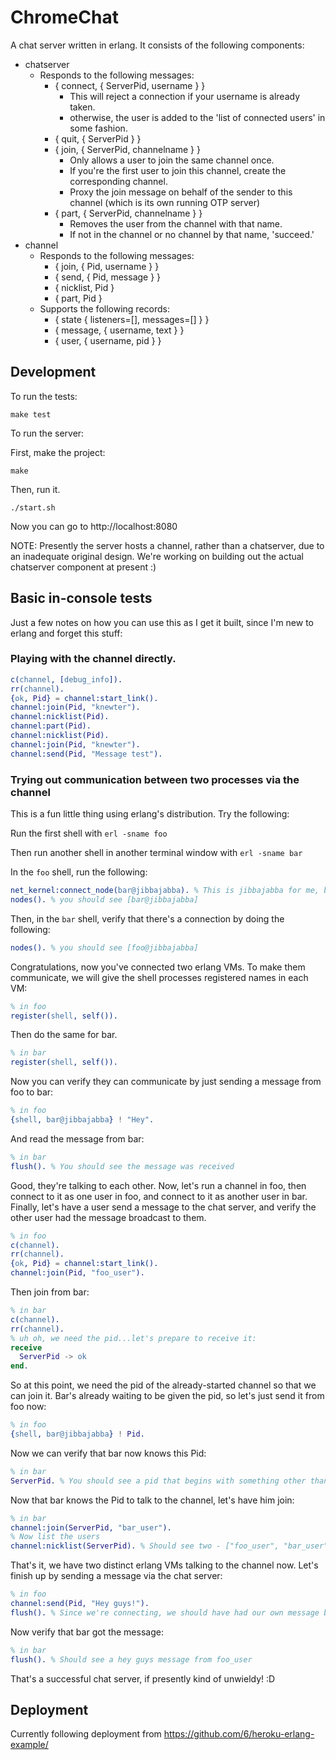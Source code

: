 # ChromeChat

A chat server written in erlang.  It consists of the following components:

- chatserver
    - Responds to the following messages:
        - { connect, { ServerPid, username } }
            - This will reject a connection if your username is already taken.
            - otherwise, the user is added to the 'list of connected users' in some fashion.
        - { quit, { ServerPid } }
        - { join, { ServerPid, channelname } }
            - Only allows a user to join the same channel once.
            - If you're the first user to join this channel, create the corresponding channel.
            - Proxy the join message on behalf of the sender to this channel (which is its own running OTP server)
         - { part, { ServerPid, channelname } }
            - Removes the user from the channel with that name.
            - If not in the channel or no channel by that name, 'succeed.'
- channel
    - Responds to the following messages:
        - { join, { Pid, username } }
        - { send, { Pid, message } }
        - { nicklist, Pid }
        - { part, Pid }
    - Supports the following records:
        - { state { listeners=[], messages=[] } }
        - { message, { username, text } }
        - { user, { username, pid } }

## Development

To run the tests:

```
make test
```

To run the server:

First, make the project:

```
make
```

Then, run it.

```
./start.sh
```

Now you can go to http://localhost:8080

NOTE: Presently the server hosts a channel, rather than a chatserver, due to an
inadequate original design.  We're working on building out the actual chatserver
component at present :)

## Basic in-console tests

Just a few notes on how you can use this as I get it built, since I'm new to erlang and forget this stuff:

### Playing with the channel directly.

```erlang
c(channel, [debug_info]).
rr(channel).
{ok, Pid} = channel:start_link().
channel:join(Pid, "knewter").
channel:nicklist(Pid).
channel:part(Pid).
channel:nicklist(Pid).
channel:join(Pid, "knewter").
channel:send(Pid, "Message test").
```

### Trying out communication between two processes via the channel

This is a fun little thing using erlang's distribution.  Try the following:

Run the first shell with `erl -sname foo`

Then run another shell in another terminal window with `erl -sname bar`

In the `foo` shell, run the following:

```erlang
net_kernel:connect_node(bar@jibbajabba). % This is jibbajabba for me, because it's my machine name
nodes(). % you should see [bar@jibbajabba]
```

Then, in the `bar` shell, verify that there's a connection by doing the following:

```erlang
nodes(). % you should see [foo@jibbajabba]
```

Congratulations, now you've connected two erlang VMs.  To make them communicate, we will give the shell processes registered names in each VM:

```erlang
% in foo
register(shell, self()).
```

Then do the same for bar.

```erlang
% in bar
register(shell, self()).
```

Now you can verify they can communicate by just sending a message from foo to bar:

```erlang
% in foo
{shell, bar@jibbajabba} ! "Hey".
```

And read the message from bar:

```erlang
% in bar
flush(). % You should see the message was received
```

Good, they're talking to each other.  Now, let's run a channel in foo, then connect to it as one user in foo, and connect to it as another user in bar.  Finally, let's have a user send a message to the chat server, and verify the other user had the message broadcast to them.

```erlang
% in foo
c(channel).
rr(channel).
{ok, Pid} = channel:start_link().
channel:join(Pid, "foo_user").
```

Then join from bar:

```erlang
% in bar
c(channel).
rr(channel).
% uh oh, we need the pid...let's prepare to receive it:
receive
  ServerPid -> ok
end.
```

So at this point, we need the pid of the already-started channel so that we can join it.  Bar's already waiting to be given the pid, so let's just send it from foo now:

```erlang
% in foo
{shell, bar@jibbajabba} ! Pid.
```

Now we can verify that bar now knows this Pid:

```erlang
% in bar
ServerPid. % You should see a pid that begins with something other than 0 be printed out
```

Now that bar knows the Pid to talk to the channel, let's have him join:

```erlang
% in bar
channel:join(ServerPid, "bar_user").
% Now list the users
channel:nicklist(ServerPid). % Should see two - ["foo_user", "bar_user"]
```

That's it, we have two distinct erlang VMs talking to the channel now.  Let's finish up by sending a message via the chat server:

```erlang
% in foo
channel:send(Pid, "Hey guys!").
flush(). % Since we're connecting, we should have had our own message broadcast back to us.
```

Now verify that bar got the message:

```erlang
% in bar
flush(). % Should see a hey guys message from foo_user
```

That's a successful chat server, if presently kind of unwieldy! :D

## Deployment

Currently following deployment from https://github.com/6/heroku-erlang-example/

